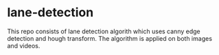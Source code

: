 # lane-detection
This repo consists of lane detection algorith which uses canny edge detection and hough transform. The algorithm is applied on both images and videos. 
